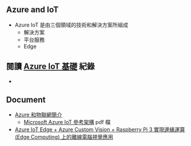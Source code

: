 ## Azure and IoT
  * Azure IoT 是由三個領域的技術和解決方案所組成
    * 解決方案
    * 平台服務
    * Edge

## 閱讀 [Azure IoT 基礎](https://docs.microsoft.com/zh-tw/azure/iot-fundamentals/) 紀錄
  * 

## Document
  * [Azure 和物聯網簡介](https://docs.microsoft.com/zh-tw/azure/iot-fundamentals/iot-introduction)
    * [Microsoft Azure IoT 參考架構](https://aka.ms/iotrefarchitecture) pdf 檔
  * [Azure IoT Edge + Azure Custom Vision + Raspberry Pi 3 實現邊緣運算 (Edge Computing) 上的離線電腦視覺應用](https://medium.com/@ericsk/azure-iot-edge-azure-custom-vision-raspberry-pi-3-%E5%AF%A6%E7%8F%BE%E9%82%8A%E7%B7%A3%E9%81%8B%E7%AE%97-edge-computing-%E4%B8%8A%E7%9A%84%E9%9B%A2%E7%B7%9A%E9%9B%BB%E8%85%A6%E8%A6%96%E8%A6%BA%E6%87%89%E7%94%A8-94d6bde2b244)
